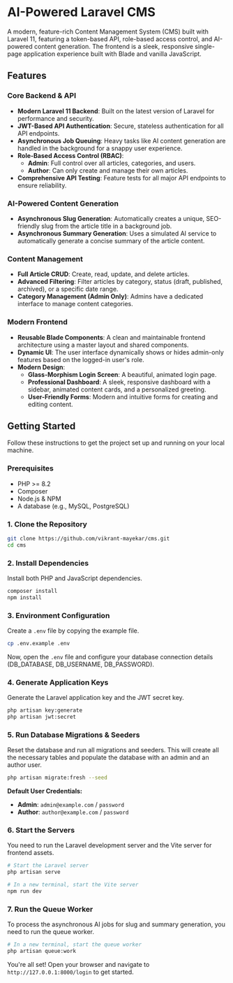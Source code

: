 # AI-Powered Laravel CMS

A modern, feature-rich Content Management System (CMS) built with Laravel 11, featuring a token-based API, role-based access control, and AI-powered content generation. The frontend is a sleek, responsive single-page application experience built with Blade and vanilla JavaScript.

## Features

### Core Backend & API
- **Modern Laravel 11 Backend**: Built on the latest version of Laravel for performance and security.
- **JWT-Based API Authentication**: Secure, stateless authentication for all API endpoints.
- **Asynchronous Job Queuing**: Heavy tasks like AI content generation are handled in the background for a snappy user experience.
- **Role-Based Access Control (RBAC)**:
    - **Admin**: Full control over all articles, categories, and users.
    - **Author**: Can only create and manage their own articles.
- **Comprehensive API Testing**: Feature tests for all major API endpoints to ensure reliability.

### AI-Powered Content Generation
- **Asynchronous Slug Generation**: Automatically creates a unique, SEO-friendly slug from the article title in a background job.
- **Asynchronous Summary Generation**: Uses a simulated AI service to automatically generate a concise summary of the article content.

### Content Management
- **Full Article CRUD**: Create, read, update, and delete articles.
- **Advanced Filtering**: Filter articles by category, status (draft, published, archived), or a specific date range.
- **Category Management (Admin Only)**: Admins have a dedicated interface to manage content categories.

### Modern Frontend
- **Reusable Blade Components**: A clean and maintainable frontend architecture using a master layout and shared components.
- **Dynamic UI**: The user interface dynamically shows or hides admin-only features based on the logged-in user's role.
- **Modern Design**:
    - **Glass-Morphism Login Screen**: A beautiful, animated login page.
    - **Professional Dashboard**: A sleek, responsive dashboard with a sidebar, animated content cards, and a personalized greeting.
    - **User-Friendly Forms**: Modern and intuitive forms for creating and editing content.

## Getting Started

Follow these instructions to get the project set up and running on your local machine.

### Prerequisites

- PHP >= 8.2
- Composer
- Node.js & NPM
- A database (e.g., MySQL, PostgreSQL)

### 1. Clone the Repository

```bash
git clone https://github.com/vikrant-mayekar/cms.git
cd cms
```

### 2. Install Dependencies

Install both PHP and JavaScript dependencies.

```bash
composer install
npm install
```

### 3. Environment Configuration

Create a `.env` file by copying the example file.

```bash
cp .env.example .env
```

Now, open the `.env` file and configure your database connection details (DB_DATABASE, DB_USERNAME, DB_PASSWORD).

### 4. Generate Application Keys

Generate the Laravel application key and the JWT secret key.

```bash
php artisan key:generate
php artisan jwt:secret
```

### 5. Run Database Migrations & Seeders

Reset the database and run all migrations and seeders. This will create all the necessary tables and populate the database with an admin and an author user.

```bash
php artisan migrate:fresh --seed
```

**Default User Credentials:**
- **Admin**: `admin@example.com` / `password`
- **Author**: `author@example.com` / `password`

### 6. Start the Servers

You need to run the Laravel development server and the Vite server for frontend assets.

```bash
# Start the Laravel server
php artisan serve

# In a new terminal, start the Vite server
npm run dev
```

### 7. Run the Queue Worker

To process the asynchronous AI jobs for slug and summary generation, you need to run the queue worker.

```bash
# In a new terminal, start the queue worker
php artisan queue:work
```

You're all set! Open your browser and navigate to `http://127.0.0.1:8000/login` to get started.
